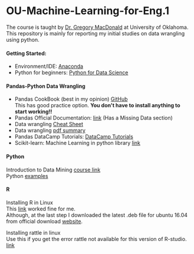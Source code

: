 # OU-Machine-Learning-for-Eng.1  
The course is taught by [Dr. Gregory MacDonald](https://www.linkedin.com/in/gregory-macdonald-718b4a88) at University of Oklahoma. 
This repository is mainly for reporting my initial studies on data wrangling using python.
 
#### Getting Started:
* Environment/IDE: [Anaconda](https://www.anaconda.com/download/)  
* Python for beginners: [Python for Data Science](https://www.datacamp.com/)  

#### Pandas-Python Data Wrangling
* Pandas CookBook (best in my opinion) [GitHub](https://github.com/jvns/pandas-cookbook)  
This has good practice option. **You don't have to install anything to start working!!** 
* Pandas Official Documentation: [link](https://pandas.pydata.org/pandas-docs/stable/tutorials.html) (Has a Missing Data section)
* Data wrangling [Cheat Sheet](http://pandas.pydata.org/Pandas_Cheat_Sheet.pdf)  
* Data wrangling [pdf summary](https://www.cs.tufts.edu/comp/150VAN/demos/DataWrangling.pdf)  
* Pandas DataCamp Tutorials: [DataCamp Tutorials](https://www.datacamp.com/courses/pandas-foundations?utm_source=adwords_ppc&utm_campaignid=1565610609&utm_adgroupid=63048149721&utm_device=c&utm_keyword=python%20pandas&utm_matchtype=p&utm_network=g&utm_adpostion=1t1&utm_creative=295208661538&utm_targetid=aud-299261629654:kwd-366003084877&utm_loc_interest_ms=&utm_loc_physical_ms=9026563&gclid=Cj0KCQjwrZLdBRCmARIsAFBZllHFkUQlKeYvoKhvQoyP8NcKgZZh3JRbONQtG4di5UWTEGH0idhsfLUaAizSEALw_wcB)  
* Scikit-learn: Machine Learning in python library [link](http://scikit-learn.org/stable/)  

#### Python
Introduction to Data Mining [course link](https://www-users.cs.umn.edu/~kumar001/dmbook/index.php#item3)  
Python [examples](http://www.cse.msu.edu/~ptan/dmbook/software/)  

#### R
Installing R in Linux  
This [link](https://www.r-bloggers.com/how-to-install-r-on-linux-ubuntu-16-04-xenial-xerus/) worked fine for me.  
Although, at the last step I downloaded the latest .deb file for ubuntu 16.04 from official download [website](https://www.rstudio.com/products/rstudio/download/).  

Installing rattle in linux  
Use this if you get the error rattle not available for this version of R-studio. [link](https://stackoverflow.com/questions/25599943/unable-to-install-packages-in-latest-version-of-rstudio-and-r-version-3-1-1)  

